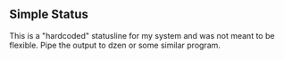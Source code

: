## Simple Status ##

This is a "hardcoded" statusline for my system and was not meant to be flexible. Pipe the output to dzen or some similar program.

